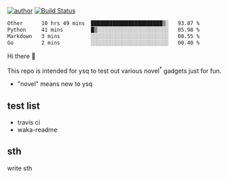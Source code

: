 [![author](https://img.shields.io/badge/author-ysq-green)](https://github.com/Yang-Shiqin)
[![Build Status](https://app.travis-ci.com/Yang-Shiqin/testall.svg?branch=main)](https://app.travis-ci.com/Yang-Shiqin/testall)

<!--START_SECTION:waka-->

```txt
Other      10 hrs 49 mins  ███████████████████████▒░   93.07 %
Python     41 mins         █▒░░░░░░░░░░░░░░░░░░░░░░░   05.98 %
Markdown   3 mins          ░░░░░░░░░░░░░░░░░░░░░░░░░   00.55 %
Go         2 mins          ░░░░░░░░░░░░░░░░░░░░░░░░░   00.40 %
```

<!--END_SECTION:waka-->

Hi there 👋

This repo is intended for ysq to test out various novel<sup>*</sup> gadgets just for fun.

- "novel" means new to ysq

## test list
- travis ci
- waka-readme


## sth
write sth

